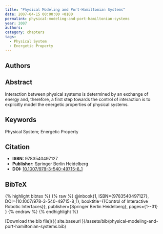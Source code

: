 ```yaml
---
title: "Physical Modeling and Port-Hamiltonian Systems"
date: 2007-04-15 00:00:00 +0100
permalink: physical-modeling-and-port-hamiltonian-systems
year: 2007
authors: 
category: chapters
tags:
  - Physical System
  - Energetic Property
---
```

 
## Authors

 
## Abstract
Interaction between physical systems is determined by an exchange of energy and, therefore, a first step towards the control of interaction is to explicitly model the energetic properties of physical systems.
 
## Keywords
Physical System; Energetic Property
 
## Citation
- **ISBN:** 9783540497127
- **Publisher:** Springer Berlin Heidelberg
- **DOI:** [10.1007/978-3-540-49715-8_1](https://doi.org/10.1007/978-3-540-49715-8_1)
 
## BibTeX
{% highlight bibtex %}
{% raw %}
@inbook{1, ISBN={9783540497127},
  DOI={10.1007/978-3-540-49715-8_1},
  booktitle={{Control of Interactive Robotic Interfaces}},
  publisher={Springer Berlin Heidelberg},
  pages={1--31}
}
{% endraw %}
{% endhighlight %}
 
[Download the bib file]({{ site.baseurl }}/assets/bib/physical-modeling-and-port-hamiltonian-systems.bib)
 
